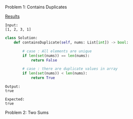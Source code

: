 Problem 1: Contains Duplicates

<a href="https://leetcode.com/submissions/detail/385782884/">Results</a>


```
Input:
[1, 2, 3, 1]
```


```python
class Solution:
    def containsDuplicate(self, nums: List[int]) -> bool:

        # case : All elements are unique
        if len(set(nums)) == len(nums):
            return False

        # case : there are duplicate values in array
        if len(set(nums)) < len(nums):
            return True
```

```
Output:
true

Expected:
true
```

Problem 2: Two Sums

